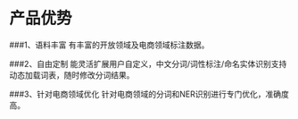 # 产品优势

###1、语料丰富
有丰富的开放领域及电商领域标注数据。

###2、自由定制
能灵活扩展用户自定义，中文分词/词性标注/命名实体识别支持动态加载词表，随时修改分词结果。

###3、针对电商领域优化
针对电商领域的分词和NER识别进行专门优化，准确度高。
